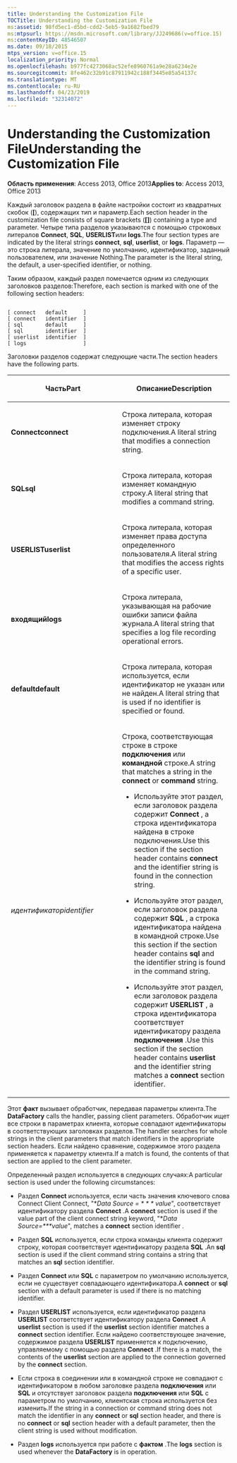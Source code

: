 ```yaml
---
title: Understanding the Customization File
TOCTitle: Understanding the Customization File
ms:assetid: 98fd5ec1-d5bd-cdd2-5eb5-9a1682fbed79
ms:mtpsurl: https://msdn.microsoft.com/library/JJ249686(v=office.15)
ms:contentKeyID: 48546507
ms.date: 09/18/2015
mtps_version: v=office.15
localization_priority: Normal
ms.openlocfilehash: b977fc4273068ac52efe8960761a9e28a6234e2e
ms.sourcegitcommit: 8fe462c32b91c87911942c188f3445e85a54137c
ms.translationtype: MT
ms.contentlocale: ru-RU
ms.lasthandoff: 04/23/2019
ms.locfileid: "32314072"
---
```

# <a name="understanding-the-customization-file"></a><span data-ttu-id="49604-102">Understanding the Customization File</span><span class="sxs-lookup"><span data-stu-id="49604-102">Understanding the Customization File</span></span>


<span data-ttu-id="49604-103">**Область применения**: Access 2013, Office 2013</span><span class="sxs-lookup"><span data-stu-id="49604-103">**Applies to**: Access 2013, Office 2013</span></span>

<span data-ttu-id="49604-104">Каждый заголовок раздела в файле настройки состоит из квадратных скобок (**\[**), содержащих тип и параметр.</span><span class="sxs-lookup"><span data-stu-id="49604-104">Each section header in the customization file consists of square brackets (**\[\]**) containing a type and parameter.</span></span> <span data-ttu-id="49604-105">Четыре типа разделов указываются с помощью строковых литералов **Connect**, **SQL**, **USERLIST**или **logs**.</span><span class="sxs-lookup"><span data-stu-id="49604-105">The four section types are indicated by the literal strings **connect**, **sql**, **userlist**, or **logs**.</span></span> <span data-ttu-id="49604-106">Параметр — это строка литерала, значение по умолчанию, идентификатор, заданный пользователем, или значение Nothing.</span><span class="sxs-lookup"><span data-stu-id="49604-106">The parameter is the literal string, the default, a user-specified identifier, or nothing.</span></span>

<span data-ttu-id="49604-107">Таким образом, каждый раздел помечается одним из следующих заголовков разделов:</span><span class="sxs-lookup"><span data-stu-id="49604-107">Therefore, each section is marked with one of the following section headers:</span></span>

```text 
 
[ connect   default     ]
[ connect   identifier  ]
[ sql       default     ]
[ sql       identifier  ]
[ userlist  identifier  ]
[ logs                  ]
```

<span data-ttu-id="49604-108">Заголовки разделов содержат следующие части.</span><span class="sxs-lookup"><span data-stu-id="49604-108">The section headers have the following parts.</span></span>

<table>
<colgroup>
<col style="width: 50%" />
<col style="width: 50%" />
</colgroup>
<thead>
<tr class="header">
<th><p><span data-ttu-id="49604-109">Часть</span><span class="sxs-lookup"><span data-stu-id="49604-109">Part</span></span></p></th>
<th><p><span data-ttu-id="49604-110">Описание</span><span class="sxs-lookup"><span data-stu-id="49604-110">Description</span></span></p></th>
</tr>
</thead>
<tbody>
<tr class="odd">
<td><p><span data-ttu-id="49604-111"><strong>Connect</strong></span><span class="sxs-lookup"><span data-stu-id="49604-111"><strong>connect</strong></span></span></p></td>
<td><p><span data-ttu-id="49604-112">Строка литерала, которая изменяет строку подключения.</span><span class="sxs-lookup"><span data-stu-id="49604-112">A literal string that modifies a connection string.</span></span></p></td>
</tr>
<tr class="even">
<td><p><span data-ttu-id="49604-113"><strong>SQL</strong></span><span class="sxs-lookup"><span data-stu-id="49604-113"><strong>sql</strong></span></span></p></td>
<td><p><span data-ttu-id="49604-114">Строка литерала, которая изменяет командную строку.</span><span class="sxs-lookup"><span data-stu-id="49604-114">A literal string that modifies a command string.</span></span></p></td>
</tr>
<tr class="odd">
<td><p><span data-ttu-id="49604-115"><strong>USERLIST</strong></span><span class="sxs-lookup"><span data-stu-id="49604-115"><strong>userlist</strong></span></span></p></td>
<td><p><span data-ttu-id="49604-116">Строка литерала, которая изменяет права доступа определенного пользователя.</span><span class="sxs-lookup"><span data-stu-id="49604-116">A literal string that modifies the access rights of a specific user.</span></span></p></td>
</tr>
<tr class="even">
<td><p><span data-ttu-id="49604-117"><strong>входящий</strong></span><span class="sxs-lookup"><span data-stu-id="49604-117"><strong>logs</strong></span></span></p></td>
<td><p><span data-ttu-id="49604-118">Строка литерала, указывающая на рабочие ошибки записи файла журнала.</span><span class="sxs-lookup"><span data-stu-id="49604-118">A literal string that specifies a log file recording operational errors.</span></span></p></td>
</tr>
<tr class="odd">
<td><p><span data-ttu-id="49604-119"><strong>default</strong></span><span class="sxs-lookup"><span data-stu-id="49604-119"><strong>default</strong></span></span></p></td>
<td><p><span data-ttu-id="49604-120">Строка литерала, которая используется, если идентификатор не указан или не найден.</span><span class="sxs-lookup"><span data-stu-id="49604-120">A literal string that is used if no identifier is specified or found.</span></span></p></td>
</tr>
<tr class="even">
<td><p><span data-ttu-id="49604-121"><em>идентификатор</em></span><span class="sxs-lookup"><span data-stu-id="49604-121"><em>identifier</em></span></span></p></td>
<td><p><span data-ttu-id="49604-122">Строка, соответствующая строке в строке <strong>подключения</strong> или <strong>командной</strong> строке.</span><span class="sxs-lookup"><span data-stu-id="49604-122">A string that matches a string in the <strong>connect</strong> or <strong>command</strong> string.</span></span></p>
<p></p>
<ul>
<li><p><span data-ttu-id="49604-123">Используйте этот раздел, если заголовок раздела содержит <strong>Connect</strong> , а строка идентификатора найдена в строке подключения.</span><span class="sxs-lookup"><span data-stu-id="49604-123">Use this section if the section header contains <strong>connect</strong> and the identifier string is found in the connection string.</span></span></p></li>
<li><p><span data-ttu-id="49604-124">Используйте этот раздел, если заголовок раздела содержит <strong>SQL</strong> , а строка идентификатора найдена в командной строке.</span><span class="sxs-lookup"><span data-stu-id="49604-124">Use this section if the section header contains <strong>sql</strong> and the identifier string is found in the command string.</span></span></p></li>
<li><p><span data-ttu-id="49604-125">Используйте этот раздел, если заголовок раздела содержит <strong>USERLIST</strong> , а строка идентификатора соответствует идентификатору раздела <strong>подключения</strong> .</span><span class="sxs-lookup"><span data-stu-id="49604-125">Use this section if the section header contains <strong>userlist</strong> and the identifier string matches a <strong>connect</strong> section identifier.</span></span></p></li>
</ul>
<p></p></td>
</tr>
</tbody>
</table>


<span data-ttu-id="49604-126">Этот **факт** вызывает обработчик, передавая параметры клиента.</span><span class="sxs-lookup"><span data-stu-id="49604-126">The **DataFactory** calls the handler, passing client parameters.</span></span> <span data-ttu-id="49604-127">Обработчик ищет все строки в параметрах клиента, которые совпадают идентификаторы в соответствующих заголовках разделов.</span><span class="sxs-lookup"><span data-stu-id="49604-127">The handler searches for whole strings in the client parameters that match identifiers in the appropriate section headers.</span></span> <span data-ttu-id="49604-128">Если найдено сравнение, содержимое этого раздела применяется к параметру клиента.</span><span class="sxs-lookup"><span data-stu-id="49604-128">If a match is found, the contents of that section are applied to the client parameter.</span></span>

<span data-ttu-id="49604-129">Определенный раздел используется в следующих случаях:</span><span class="sxs-lookup"><span data-stu-id="49604-129">A particular section is used under the following circumstances:</span></span>

  - <span data-ttu-id="49604-130">Раздел **Connect** используется, если часть значения ключевого слова Connect Client Connect, "\**Data Source = \* \* \* value*", соответствует идентификатору раздела **Connect** *.*</span><span class="sxs-lookup"><span data-stu-id="49604-130">A **connect** section is used if the value part of the client connect string keyword, "\**Data Source=\*\*\*value*", matches a **connect** section identifier *.*</span></span>

  - <span data-ttu-id="49604-131">Раздел **SQL** используется, если строка команды клиента содержит строку, которая соответствует идентификатору раздела **SQL** .</span><span class="sxs-lookup"><span data-stu-id="49604-131">An **sql** section is used if the client command string contains a string that matches an **sql** section identifier.</span></span>

  - <span data-ttu-id="49604-132">Раздел **Connect** или **SQL** с параметром по умолчанию используется, если не существует совпадающего идентификатора.</span><span class="sxs-lookup"><span data-stu-id="49604-132">A **connect** or **sql** section with a default parameter is used if there is no matching identifier.</span></span>

  - <span data-ttu-id="49604-133">Раздел **USERLIST** используется, если идентификатор раздела **USERLIST** соответствует идентификатору раздела **Connect** .</span><span class="sxs-lookup"><span data-stu-id="49604-133">A **userlist** section is used if the **userlist** section identifier matches a **connect** section identifier.</span></span> <span data-ttu-id="49604-134">Если найдено соответствующее значение, содержимое раздела **USERLIST** применяется к подключению, управляемому с помощью раздела **Connect** .</span><span class="sxs-lookup"><span data-stu-id="49604-134">If there is a match, the contents of the **userlist** section are applied to the connection governed by the **connect** section.</span></span>

  - <span data-ttu-id="49604-135">Если строка в соединении или в командной строке не совпадают с идентификатором в любом заголовке раздела **подключения** или **SQL** и отсутствует заголовок раздела **подключения** или **SQL** с параметром по умолчанию, клиентская строка используется без изменить.</span><span class="sxs-lookup"><span data-stu-id="49604-135">If the string in a connection or command string does not match the identifier in any **connect** or **sql** section header, and there is no **connect** or **sql** section header with a default parameter, then the client string is used without modification.</span></span>

  - <span data-ttu-id="49604-136">Раздел **logs** используется при работе с **фактом** .</span><span class="sxs-lookup"><span data-stu-id="49604-136">The **logs** section is used whenever the **DataFactory** is in operation.</span></span>

